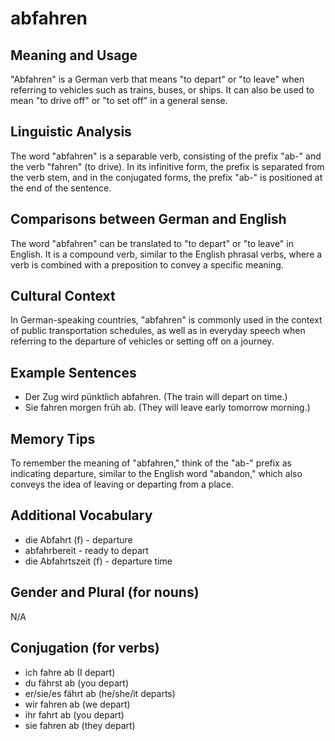 # abfahren
## Meaning and Usage
"Abfahren" is a German verb that means "to depart" or "to leave" when referring to vehicles such as trains, buses, or ships. It can also be used to mean "to drive off" or "to set off" in a general sense.

## Linguistic Analysis
The word "abfahren" is a separable verb, consisting of the prefix "ab-" and the verb "fahren" (to drive). In its infinitive form, the prefix is separated from the verb stem, and in the conjugated forms, the prefix "ab-" is positioned at the end of the sentence.

## Comparisons between German and English
The word "abfahren" can be translated to "to depart" or "to leave" in English. It is a compound verb, similar to the English phrasal verbs, where a verb is combined with a preposition to convey a specific meaning.

## Cultural Context
In German-speaking countries, "abfahren" is commonly used in the context of public transportation schedules, as well as in everyday speech when referring to the departure of vehicles or setting off on a journey.

## Example Sentences
- Der Zug wird pünktlich abfahren. (The train will depart on time.)
- Sie fahren morgen früh ab. (They will leave early tomorrow morning.)

## Memory Tips
To remember the meaning of "abfahren," think of the "ab-" prefix as indicating departure, similar to the English word "abandon," which also conveys the idea of leaving or departing from a place.

## Additional Vocabulary
- die Abfahrt (f) - departure
- abfahrbereit - ready to depart
- die Abfahrtszeit (f) - departure time

## Gender and Plural (for nouns)
N/A

## Conjugation (for verbs)
- ich fahre ab (I depart)
- du fährst ab (you depart)
- er/sie/es fährt ab (he/she/it departs)
- wir fahren ab (we depart)
- ihr fahrt ab (you depart)
- sie fahren ab (they depart)